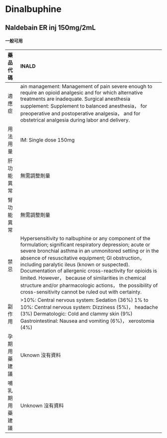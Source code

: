 # Dinalbuphine

## Naldebain ER inj 150mg/2mL

#### 一般可用

| 藥品代碼       | INALD                                                                                                                                                                                                                                                                                                                                                                                                                                                                                                                  |
|:---------------|:-----------------------------------------------------------------------------------------------------------------------------------------------------------------------------------------------------------------------------------------------------------------------------------------------------------------------------------------------------------------------------------------------------------------------------------------------------------------------------------------------------------------------|
| 適應症         | ain management: Management of pain severe enough to require an opioid analgesic and for which alternative treatments are inadequate. Surgical anesthesia supplement: Supplement to balanced anesthesia， for preoperative and postoperative analgesia， and for obstetrical analgesia during labor and delivery.                                                                                                                                                                                                       |
| 用法用量       | IM: Single dose 150mg                                                                                                                                                                                                                                                                                                                                                                                                                                                                                                  |
| 肝功能異常     | 無需調整劑量                                                                                                                                                                                                                                                                                                                                                                                                                                                                                                           |
| 腎功能異常     | 無需調整劑量                                                                                                                                                                                                                                                                                                                                                                                                                                                                                                           |
| 禁忌           | Hypersensitivity to nalbuphine or any component of the formulation; significant respiratory depression; acute or severe bronchial asthma in an unmonitored setting or in the absence of resuscitative equipment; GI obstruction， including paralytic ileus (known or suspected). Documentation of allergenic cross-reactivity for opioids is limited. However， because of similarities in chemical structure and/or pharmacologic actions， the possibility of cross-sensitivity cannot be ruled out with certainty. |
| 副作用         | >10%: Central nervous system: Sedation (36%) 1% to 10%: Central nervous system: Dizziness (5%)， headache (3%) Dermatologic: Cold and clammy skin (9%) Gastrointestinal: Nausea and vomiting (6%)， xerostomia (4%)                                                                                                                                                                                                                                                                                                    |
| 孕期用藥建議   | Uknown 沒有資料                                                                                                                                                                                                                                                                                                                                                                                                                                                                                                        |
| 哺乳期用藥建議 | Unknown 沒有資料                                                                                                                                                                                                                                                                                                                                                                                                                                                                                                       |

